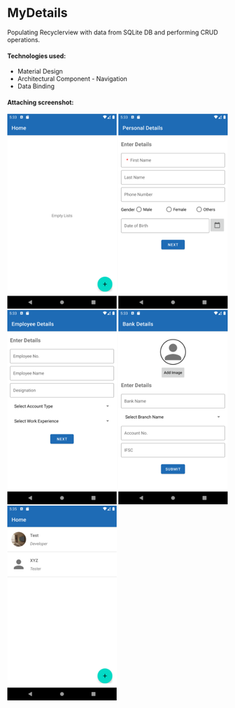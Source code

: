 # MyDetails
Populating Recyclerview with data from SQLite DB and performing CRUD operations.

#### <b> Technologies used: </b> 
- Material Design 
- Architectural Component - Navigation
- Data Binding


#### <b> Attaching screenshot: </b> 

<img src = "screenshots/image1.png" width = "250" />  <img src = "screenshots/image2.png" width = "250" />  
<img src = "screenshots/image3.png" width = "250" />  <img src = "screenshots/image4.png" width = "250" />  
<img src = "screenshots/image5.png" width = "250" />  

